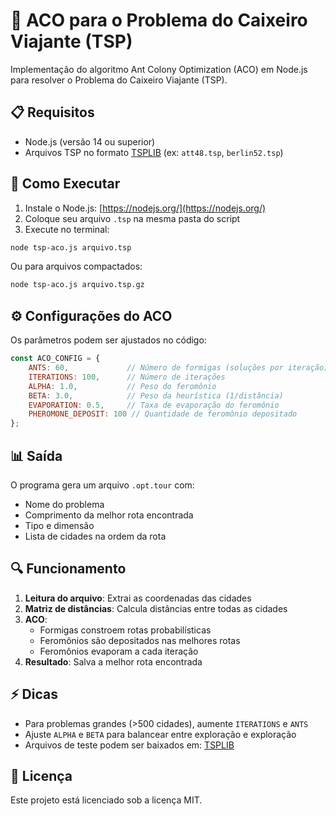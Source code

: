 # 🐜 ACO para o Problema do Caixeiro Viajante (TSP)

Implementação do algoritmo Ant Colony Optimization (ACO) em Node.js para resolver o Problema do Caixeiro Viajante (TSP).

## 📋 Requisitos

- Node.js (versão 14 ou superior)
- Arquivos TSP no formato [TSPLIB](http://comopt.ifi.uni-heidelberg.de/software/TSPLIB95/tsp/) (ex: `att48.tsp`, `berlin52.tsp`)

## 🚀 Como Executar

1. Instale o Node.js: [https://nodejs.org/](https://nodejs.org/)
2. Coloque seu arquivo `.tsp` na mesma pasta do script
3. Execute no terminal:

```bash
node tsp-aco.js arquivo.tsp
```

Ou para arquivos compactados:
```bash
node tsp-aco.js arquivo.tsp.gz
```

## ⚙️ Configurações do ACO

Os parâmetros podem ser ajustados no código:

```javascript
const ACO_CONFIG = {
    ANTS: 60,             // Número de formigas (soluções por iteração)
    ITERATIONS: 100,      // Número de iterações
    ALPHA: 1.0,           // Peso do feromônio
    BETA: 3.0,            // Peso da heurística (1/distância)
    EVAPORATION: 0.5,     // Taxa de evaporação do feromônio
    PHEROMONE_DEPOSIT: 100 // Quantidade de feromônio depositado
};
```

## 📊 Saída

O programa gera um arquivo `.opt.tour` com:
- Nome do problema
- Comprimento da melhor rota encontrada
- Tipo e dimensão
- Lista de cidades na ordem da rota

## 🔍 Funcionamento

1. **Leitura do arquivo**: Extrai as coordenadas das cidades
2. **Matriz de distâncias**: Calcula distâncias entre todas as cidades
3. **ACO**:
   - Formigas constroem rotas probabilísticas
   - Feromônios são depositados nas melhores rotas
   - Feromônios evaporam a cada iteração
4. **Resultado**: Salva a melhor rota encontrada

## ⚡ Dicas

- Para problemas grandes (>500 cidades), aumente `ITERATIONS` e `ANTS`
- Ajuste `ALPHA` e `BETA` para balancear entre exploração e exploração
- Arquivos de teste podem ser baixados em: [TSPLIB](http://comopt.ifi.uni-heidelberg.de/software/TSPLIB95/tsp/)

## 📄 Licença

Este projeto está licenciado sob a licença MIT.